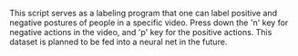This script serves as a labeling program that one can label positive and negative postures of people in a specific video.
Press down the 'n' key for negative actions in the video, and 'p' key for the positive actions. This dataset is planned to be fed into a neural net in the future.
